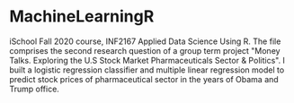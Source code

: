 # MachineLearningR
iSchool Fall 2020 course, INF2167 Applied Data Science Using R.
The file comprises the second research question of a group term project "Money Talks. 
Exploring the U.S Stock Market Pharmaceuticals Sector & Politics".
I built a logistic regression classifier and multiple linear regression model 
to predict stock prices of pharmaceutical sector in the years of Obama and Trump office.
